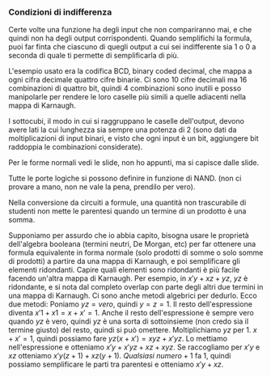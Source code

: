 ### Condizioni di indifferenza

Certe volte una funzione ha degli input che non compariranno mai, e che quindi non ha degli output corrispondenti. Quando semplifichi la formula, puoi far finta che ciascuno di quegli output a cui sei indifferente sia 1 o 0 a seconda di quale ti permette di semplificarla di più.

L'esempio usato era la codifica BCD, binary coded decimal, che mappa a ogni cifra decimale quattro cifre binarie. Ci sono 10 cifre decimali ma 16 combinazioni di quattro bit, quindi 4 combinazioni sono inutili e posso manipolarle per rendere le loro caselle più simili a quelle adiacenti nella mappa di Karnaugh.

I sottocubi, il modo in cui si raggruppano le caselle dell'output, devono avere lati la cui lunghezza sia sempre una potenza di 2 (sono dati da moltiplicazioni di input binari, e visto che ogni input è un bit, aggiungere bit raddoppia le combinazioni considerate).

Per le forme normali vedi le slide, non ho appunti, ma si capisce dalle slide.

Tutte le porte logiche si possono definire in funzione di NAND.
(non ci provare a mano, non ne vale la pena, prendilo per vero).

Nella conversione da circuiti a formule, una quantità non trascurabile di studenti non mette le parentesi quando un termine di un prodotto è una somma.

Supponiamo per assurdo che io abbia capito, bisogna usare le proprietà dell'algebra booleana (termini neutri, De Morgan, etc) per far ottenere una formula equivalente in forma normale (solo prodotti di somme o solo somme di prodotti) a partire da una mappa di Karnaugh, e poi semplificare gli elementi ridondanti.
Capire quali elementi sono ridondanti è più facile facendo un'altra mappa di Karnaugh.
Per esempio, in $x'y+xz+yz$, $yz$ è ridondante, e si nota dal completo overlap con parte degli altri due termini in una mappa di Karnaugh.
Ci sono anche metodi algebrici per dedurlo. Ecco due metodi:
Poniamo $yz=vero$, quindi $y=z=1$. Il resto dell'espressione diventa $x'1+x1=x+x'=1$. Anche il resto dell'espressione è sempre vero quando $yz$ è vero, quindi $yz$ è una sorta di sottoinsieme (non credo sia il termine giusto) del resto, quindi si può omettere.
Moltiplichiamo $yz$ per $1$. $x+x'=1$, quindi possiamo fare $yz(x+x')=xyz+x'yz$. Lo mettiamo nell'espressione e otteniamo $x'y+x'yz+xz+xyz$. Se raccogliamo per $x'y$ e $xz$ otteniamo $x'y(z+1)+xz(y+1)$. $Qualsiasi\ numero +1$ fa $1$, quindi possiamo semplificare le parti tra parentesi e otteniamo $x'y+xz$.